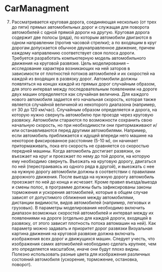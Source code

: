 # CarManagment
7. Рассматривается круговая дорога, соединяющая несколько (от трех до
пяти) прямых автомобильных дорог и служащая для поворота автомобилей
c одной прямой дороги на другую. Круговая дорога содержит две полосы
(ряда), по которым автомобили двигаются в одном направлении (против
часовой стрелки); а по входящим в круг дорогам допускается обычное
двунаправленное движение, причем каждому направлению соответствует
своя полоса дороги. Требуется разработать компьютерную модель
автомобильного движения на круговой развязке. Цель моделирования –
исследование характера возникающих на ней заторов в зависимости от
плотностей потоков автомобилей и их скоростей на каждой из входящих в
развязку дорог.
Автомобили должны появляться на концах каждой из прямых дорог
случайным образом, для этого интервал между последовательным появлением на
дороге двух машин определяется как случайная величина. Для каждого нового
автомобиля задается его начальная скорость, которая также является случайной
величиной из некоторого диапазона (например, от 30 до 120 км/час). Случайным
образом определяется и дорога, на которую нужно свернуть автомобилю при
проезде через круговую развязку.
Автомобили стараются по возможности сохранить свою начальную
скорость, но при необходимости они притормаживают и/или останавливаются
перед другими автомобилями. Например, если автомобиль приближается к
идущей впереди него машине на некоторое фиксированное расстояние (5-10 м),
он начинает притормаживать, пока его скорость не сравняется со скоростью
передней машины.
Когда автомобиль достигает развязки, он въезжает на круг и проезжает по
нему до той дороги, на которую ему необходимо свернуть. Въезжать на круговую
дорогу, двигаться по ней (перестраиваясь из одного ряда в другой), и выезжать с
нее на нужную дорогу автомобили должны в соответствии с правилами
дорожного движения. После выезда на нужную дорогу автомобиль проезжает по
ней до конца и исчезает.
Кроме правил въезда/выезда и смены полос, в программе должны быть
зафиксированы законы торможения и ускорения автомобилей, которые в общем
случае зависят от допустимого сближения между автомобилями, дистанции
видимости, видов автомобилей (например, легковых и грузовых).
В параметры моделирования необходимо включить диапазон возможных
скоростей автомобилей и интервал между их появлениями на дороге (отдельно
для каждой дороги, входящей в развязку, от этого зависит плотность потока
автомашин на ней). Как параметр можно задавать и приоритет дорог развязки
Визуальная картина движения на круговой развязке должна включать
изображения всех дорог и движущихся машин. Следует учесть, что изображения
самих автомобилей необходимо сделать крупнее, чем это определяется
масштабом, иначе они будут плохо видны. Полезно использовать разные цвета
для изображения различных состояний автомобиля (ускорение, торможение,
остановка, поворот).
